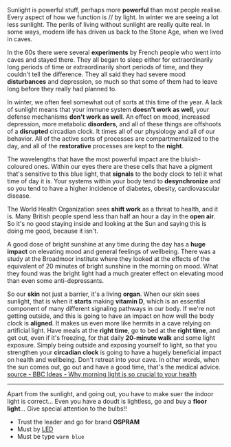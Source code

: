 Sunlight is powerful stuff, perhaps more **powerful** than most people realise. Every aspect of how we function is // by light. In winter we are seeing a lot less sunlight. The perils of living without sunlight are really quite real. In some ways, modern life has driven us back to the Stone Age, when we lived in caves.  

In the 60s there were several **experiments** by French people who went into caves and stayed there. They all began to sleep either for extraordinarily long periods of time or extraordinarily short periods of time, and they couldn't tell the difference. They all said they had severe mood **disturbances** and depression, so much so that some of them had to leave long before they really had planned to. 

In winter, we often feel somewhat out of sorts at this time of the year. A lack of sunlight means that your immune system **doesn't work as well**, your defense mechanisms **don't work as well**. An effect on mood, increased depression, more metabolic **disorders**, and all of these things are offshoots of a **disrupted** circadian clock. It times all of our physiology and all of our behavior. All of the active sorts of processes are compartmentalized to the day, and all of the **restorative** processes are kept to the **night**.  

The wavelengths that have the most powerful impact are the bluish-coloured ones. Within our eyes there are these cells that have a pigment that's sensitive to this blue light, that **signals** to the body clock to tell it what time of day it is. Your systems within your body tend to **desynchronize** and so you tend to have a higher incidence of diabetes, obesity, cardiovascular disease.  

The World Health Organization sees **shift work** as a threat to health, and it is. Many British people spend less than half an hour a day in the **open air**. So it's no good staying inside and looking at the Sun and saying this is doing me good, because it isn't.  

A good dose of bright sunshine at any time during the day has a **huge impact** on elevating mood and general feelings of wellbeing. There was a study at the Broadmoor institute where they looked at the effects of the equivalent of 20 minutes of bright sunshine in the morning on mood. What they found was the bright light had a much greater effect on elevating mood than even some anti-depressants. 

So our **skin** not just a barrier, it's a living **organ**. When our skin sees sunlight, that is when it **starts** making **vitamin D**, which is an essential component of many different signaling pathways in our body. If we're not getting outside, and this is going to have an impact on how well the body clock is **aligned**. It makes us even more like hermits in a cave relying on artificial light. Have meals at the **right time**, go to bed at the **right time**, and get out, even if it's freezing, for that daily **20-minute walk** and some light exposure. Simply being outside and exposing yourself to light, so that you strengthen your **circadian clock** is going to have a hugely beneficial impact on health and wellbeing. Don't retreat into your cave. In other words, when the sun comes out, go out and have a good time, that's the medical advice.  [source - BBC Ideas - Why morning light is so crucial to your health](https://www.youtube.com/watch?v=KT03cuiG47E)  

-------

Apart from the sunlight, and going out, you have to make suer the indoor light is correct... Even you have a doudt is lightless, go and buy a **floor light**... Give special attention to the bulbs!! 

* Trust the leader and go for brand **OSPRAM**
* Must by [LED](https://www.pipiscrew.com/threads/bulbs.50615/)
* Must be type `warm blue`  


